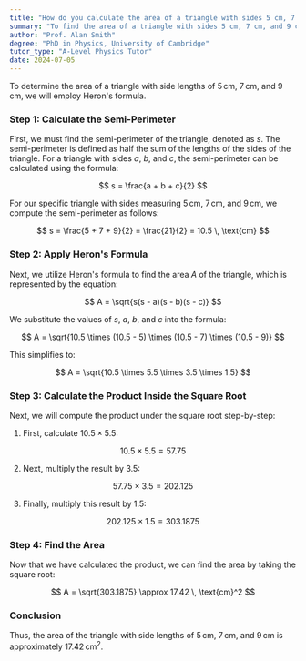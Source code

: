 ```yaml
---
title: "How do you calculate the area of a triangle with sides 5 cm, 7 cm, and 9 cm?"
summary: "To find the area of a triangle with sides 5 cm, 7 cm, and 9 cm, apply Heron's formula, which utilizes the semi-perimeter and the lengths of the sides."
author: "Prof. Alan Smith"
degree: "PhD in Physics, University of Cambridge"
tutor_type: "A-Level Physics Tutor"
date: 2024-07-05
---
```


To determine the area of a triangle with side lengths of $5 \, \text{cm}$, $7 \, \text{cm}$, and $9 \, \text{cm}$, we will employ Heron's formula.

### Step 1: Calculate the Semi-Perimeter

First, we must find the semi-perimeter of the triangle, denoted as $s$. The semi-perimeter is defined as half the sum of the lengths of the sides of the triangle. For a triangle with sides $a$, $b$, and $c$, the semi-perimeter can be calculated using the formula:

$$
s = \frac{a + b + c}{2}
$$

For our specific triangle with sides measuring $5 \, \text{cm}$, $7 \, \text{cm}$, and $9 \, \text{cm}$, we compute the semi-perimeter as follows:

$$
s = \frac{5 + 7 + 9}{2} = \frac{21}{2} = 10.5 \, \text{cm}
$$

### Step 2: Apply Heron's Formula

Next, we utilize Heron's formula to find the area $A$ of the triangle, which is represented by the equation:

$$
A = \sqrt{s(s - a)(s - b)(s - c)}
$$

We substitute the values of $s$, $a$, $b$, and $c$ into the formula:

$$
A = \sqrt{10.5 \times (10.5 - 5) \times (10.5 - 7) \times (10.5 - 9)}
$$

This simplifies to:

$$
A = \sqrt{10.5 \times 5.5 \times 3.5 \times 1.5}
$$

### Step 3: Calculate the Product Inside the Square Root

Next, we will compute the product under the square root step-by-step:

1. First, calculate $10.5 \times 5.5$:

$$
10.5 \times 5.5 = 57.75
$$

2. Next, multiply the result by $3.5$:

$$
57.75 \times 3.5 = 202.125
$$

3. Finally, multiply this result by $1.5$:

$$
202.125 \times 1.5 = 303.1875
$$

### Step 4: Find the Area

Now that we have calculated the product, we can find the area by taking the square root:

$$
A = \sqrt{303.1875} \approx 17.42 \, \text{cm}^2
$$

### Conclusion

Thus, the area of the triangle with side lengths of $5 \, \text{cm}$, $7 \, \text{cm}$, and $9 \, \text{cm}$ is approximately $17.42 \, \text{cm}^2$.
    